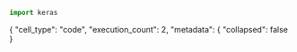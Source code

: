 ```python
import keras
```

{
   "cell_type": "code",
   "execution_count": 2,
   "metadata": {
    "collapsed": false
   }
